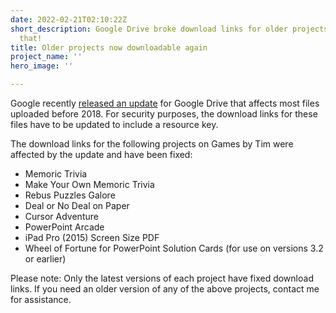 ```yaml
---
date: 2022-02-21T02:10:22Z
short_description: Google Drive broke download links for older projects. Let's fix
  that!
title: Older projects now downloadable again
project_name: ''
hero_image: ''

---
```

Google recently [released an update](https://support.google.com/drive/answer/10729743?hl=en) for Google Drive that affects most files uploaded before 2018. For security purposes, the download links for these files have to be updated to include a resource key.

The download links for the following projects on Games by Tim were affected by the update and have been fixed:

* Memoric Trivia
* Make Your Own Memoric Trivia
* Rebus Puzzles Galore
* Deal or No Deal on Paper
* Cursor Adventure
* PowerPoint Arcade
* iPad Pro (2015) Screen Size PDF
* Wheel of Fortune for PowerPoint Solution Cards (for use on versions 3.2 or earlier)

Please note: Only the latest versions of each project have fixed download links. If you need an older version of any of the above projects, contact me for assistance.